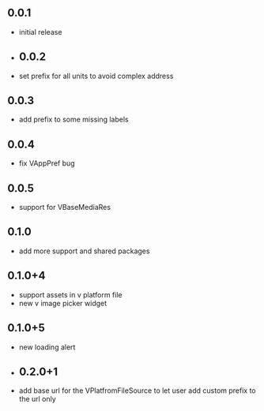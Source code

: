 ## 0.0.1

- initial release
- ## 0.0.2
- set prefix for all units to avoid complex address

## 0.0.3

- add prefix to some missing labels

## 0.0.4

- fix VAppPref bug

## 0.0.5

- support for VBaseMediaRes

## 0.1.0

- add more support and shared packages

## 0.1.0+4

- support assets in v platform file
- new v image picker widget

## 0.1.0+5

- new loading alert
- ## 0.2.0+1

- add base url for the VPlatfromFileSource to let user add custom prefix to the url only
